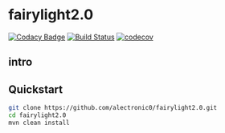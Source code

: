 # fairylight2.0
[![Codacy Badge](https://api.codacy.com/project/badge/Grade/15333b86af6f4af7a3faebb74d23b4ba)](https://www.codacy.com/app/alectronic0/fairylight2.0?utm_source=github.com&utm_medium=referral&utm_content=alectronic0/fairylight2.0&utm_campaign=badger)
[![Build Status](https://travis-ci.org/alectronic0/fairylight2.0.svg?branch=master)](https://travis-ci.org/alectronic0/fairylight2.0)
[![codecov](https://codecov.io/gh/alectronic0/fairylight2.0/branch/master/graph/badge.svg)](https://codecov.io/gh/alectronic0/fairylight2.0)
## intro

## Quickstart
```bash
git clone https://github.com/alectronic0/fairylight2.0.git
cd fairylight2.0
mvn clean install
```
